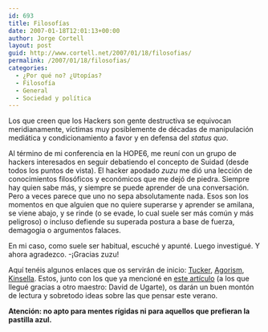 ```yaml
---
id: 693
title: Filosofí­as
date: 2007-01-18T12:01:13+00:00
author: Jorge Cortell
layout: post
guid: http://www.cortell.net/2007/01/18/filosofias/
permalink: /2007/01/18/filosofias/
categories:
  - ¿Por qué no? ¿Utopías?
  - Filosofí­a
  - General
  - Sociedad y polí­tica
---
```

Los que creen que los Hackers son gente destructiva se equivocan meridianamente, ví­ctimas muy posiblemente de décadas de manipulación mediática y condicionamiento a favor y en defensa del _status quo_.

Al término de mi conferencia en la HOPE6, me reuní­ con un grupo de hackers interesados en seguir debatiendo el concepto de Suidad (desde todos los puntos de vista). El hacker apodado _zuzu_ me dió una lección de conocimientos filosóficos y económicos que me dejó de piedra. Siempre hay quien sabe más, y siempre se puede aprender de una conversación. Pero a veces parece que uno no sepa absolutamente nada. Esos son los momentos en que alguien que no quiere superarse y aprender se amilana, se viene abajo, y se rinde (o se evade, lo cual suele ser más común y más peligroso) o incluso defiende su superada postura a base de fuerza, demagogia o argumentos falaces.

En mi caso, como suele ser habitual, escuché y apunté. Luego investigué. Y ahora agradezco. -¡Gracias zuzu!

Aquí­ tenéis algunos enlaces que os servirán de inicio: <a title="BenjaminTucker" target="_blank" href="http://en.wikipedia.org/wiki/Benjamin_Tucker">Tucker</a>, <a title="Agorism" target="_blank" href="http://en.wikipedia.org/wiki/Agorism">Agorism</a>, <a title="Stephan Kinsella" target="_blank" href="http://www.stephankinsella.com/ip/">Kinsella</a>. Estos, junto con los que ya mencioné en <a target="_blank" title="PCI44" href="http://www.cortell.net/2006/08/30/netocracia-meritocracia-todo-menos-democracia-pci-44-ultimo/">este artí­culo</a> (a los que llegué gracias a otro maestro: David de Ugarte), os darán un buen montón de lectura y sobretodo ideas sobre las que pensar este verano.

**Atención: no apto para mentes rí­gidas ni para aquellos que prefieran la pastilla azul.**